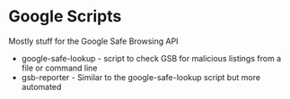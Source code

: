 Google Scripts
==============

Mostly stuff for the Google Safe Browsing API

 * google-safe-lookup - script to check GSB for malicious listings from a file or command line
 * gsb-reporter - Similar to the google-safe-lookup script but more automated 

